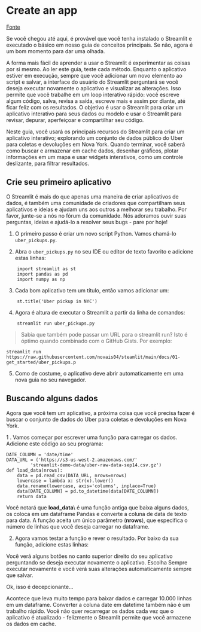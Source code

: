# Create an app

[Fonte](https://docs.streamlit.io/library/get-started/create-an-app)

Se você chegou até aqui, é provável que você tenha instalado o Streamlit e executado o básico em nosso guia de conceitos principais. Se não, agora é um bom momento para dar uma olhada.

A forma mais fácil de aprender a usar o Streamlit é experimentar as coisas por si mesmo. Ao ler este guia, teste cada método. Enquanto o aplicativo estiver em execução, sempre que você adicionar um novo elemento ao script e salvar, a interface do usuário do Streamlit perguntará se você deseja executar novamente o aplicativo e visualizar as alterações. Isso permite que você trabalhe em um loop interativo rápido: você escreve algum código, salva, revisa a saída, escreve mais e assim por diante, até ficar feliz com os resultados. O objetivo é usar o Streamlit para criar um aplicativo interativo para seus dados ou modelo e usar o Streamlit para revisar, depurar, aperfeiçoar e compartilhar seu código.

Neste guia, você usará os principais recursos do Streamlit para criar um aplicativo interativo; explorando um conjunto de dados público do Uber para coletas e devoluções em Nova York. Quando terminar, você saberá como buscar e armazenar em cache dados, desenhar gráficos, plotar informações em um mapa e usar widgets interativos, como um controle deslizante, para filtrar resultados.

## Crie seu primeiro aplicativo

O Streamlit é mais do que apenas uma maneira de criar aplicativos de dados, é também uma comunidade de criadores que compartilham seus aplicativos e ideias e ajudam uns aos outros a melhorar seu trabalho. Por favor, junte-se a nós no fórum da comunidade. Nós adoramos ouvir suas perguntas, ideias e ajudá-lo a resolver seus bugs - pare por hoje!

1. O primeiro passo é criar um novo script Python. Vamos chamá-lo `uber_pickups.py`.

2. Abra o `uber_pickups.py` no seu IDE ou editor de texto favorito e adicione estas linhas:
```
    import streamlit as st 
    import pandas as pd 
    import numpy as np 
```
3. Cada bom aplicativo tem um título, então vamos adicionar um:
```
    st.title('Uber pickup in NYC')
```
4. Agora é altura de executar o Streamlit a partir da linha de comandos:

``` 
    streamlit run uber_pickups.py 
```
> Sabia que também pode passar um URL para o streamlit run? Isto é óptimo quando combinado com o GitHub Gists. Por exemplo:
```
streamlit run https://raw.githubusercontent.com/novais04/steamlit/main/docs/01-get_started/uber_pickups.p
```
5. Como de costume, o aplicativo deve abrir automaticamente em uma nova guia no seu navegador.
   
## Buscando alguns dados
Agora que você tem um aplicativo, a próxima coisa que você precisa fazer é buscar o conjunto de dados do Uber para coletas e devoluções em Nova York.

1 . Vamos começar por escrever uma função para carregar os dados. Adicione este código ao seu programa:
```
DATE_COLUMN = 'date/time'
DATA_URL = ('https://s3-us-west-2.amazonaws.com/'
         'streamlit-demo-data/uber-raw-data-sep14.csv.gz')
def load_data(nrows):
    data = pd.read_csv(DATA_URL, nrows=nrows)
    lowercase = lambda x: str(x).lower()
    data.rename(lowercase, axis='columns', inplace=True)
    data[DATE_COLUMN] = pd.to_datetime(data[DATE_COLUMN])
    return data 
```

Você notará que __load_data__\ é uma função antiga que baixa alguns dados, os coloca em um dataframe Pandas e converte a coluna de data de texto para data. A função aceita um único parâmetro (__nrows__), que especifica o número de linhas que você deseja carregar no dataframe.

2. Agora vamos testar a função e rever o resultado. Por baixo da sua função, adicione estas linhas:



Você verá alguns botões no canto superior direito do seu aplicativo perguntando se deseja executar novamente o aplicativo. Escolha Sempre executar novamente e você verá suas alterações automaticamente sempre que salvar.

Ok, isso é decepcionante...

Acontece que leva muito tempo para baixar dados e carregar 10.000 linhas em um dataframe. Converter a coluna date em datetime também não é um trabalho rápido. Você não quer recarregar os dados cada vez que o aplicativo é atualizado - felizmente o Streamlit permite que você armazene os dados em cache.
